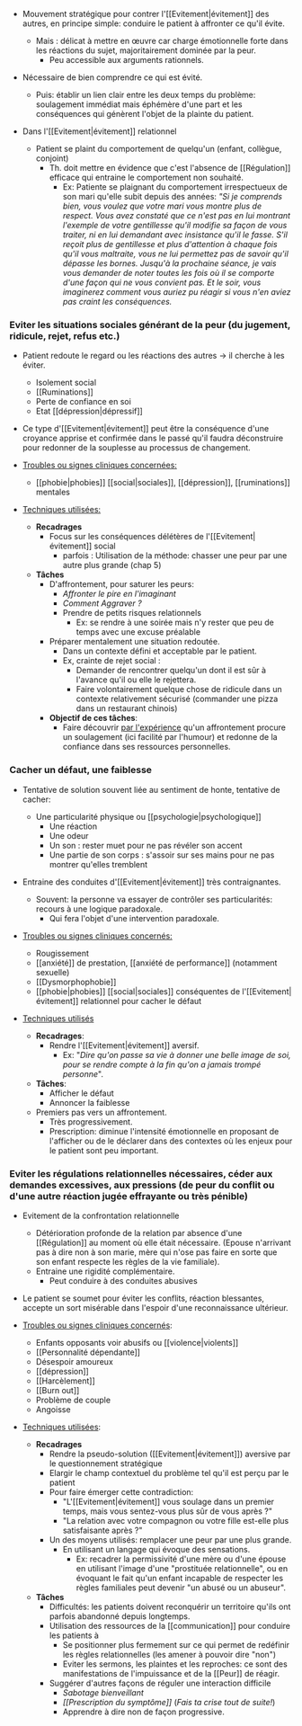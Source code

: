 - Mouvement stratégique pour contrer l'[[Evitement|évitement]] des autres, en principe simple: conduire le patient à affronter ce qu'il évite. 
	- Mais : délicat à mettre en œuvre car charge émotionnelle forte dans les réactions du sujet, majoritairement dominée par la peur.
		- Peu accessible aux arguments rationnels. 
- Nécessaire de bien comprendre ce qui est évité. 
	- Puis: établir un lien clair entre les deux temps du problème: soulagement immédiat mais éphémère d'une part et les conséquences qui génèrent l'objet de la plainte du patient. 

- Dans l'[[Evitement|évitement]] relationnel 
	- Patient se plaint du comportement de quelqu'un (enfant, collègue, conjoint)
		- Th. doit mettre en évidence que c'est l'absence de [[Régulation]] efficace qui entraine le comportement non souhaité. 
			- Ex: Patiente se plaignant du comportement irrespectueux de son mari qu'elle subit depuis des années: *"Si je comprends bien, vous voulez que votre mari vous montre plus de respect. Vous avez constaté que ce n'est pas en lui montrant l'exemple de votre gentillesse qu'il modifie sa façon de vous traiter, ni en lui demandant avec insistance qu'il le fasse. S'il reçoit plus de gentillesse et plus d'attention à chaque fois qu'il vous maltraite, vous ne lui permettez pas de savoir qu'il dépasse les bornes. Jusqu'à la prochaine séance, je vais vous demander de noter toutes les fois où il se comporte d'une façon qui ne vous convient pas. Et le soir, vous imaginerez comment vous auriez pu réagir si vous n'en aviez pas craint les conséquences.*

### Eviter les situations sociales générant de la peur (du jugement, ridicule, rejet, refus etc.) 

- Patient redoute le regard ou les réactions des autres -> il cherche à les éviter. 
	- Isolement social
	- [[Ruminations]] 
	- Perte de confiance en soi
	- Etat [[dépression|dépressif]] 

- Ce type d'[[Evitement|évitement]] peut être la conséquence d'une croyance apprise et confirmée dans le passé qu'il faudra déconstruire pour redonner de la souplesse au processus de changement. 

- <u>Troubles ou signes cliniques concernées:</u>
	- [[phobie|phobies]] [[social|sociales]], [[dépression]], [[ruminations]] mentales 
- <u>Techniques utilisées:</u>
	- **Recadrages**
		- Focus sur les conséquences délétères de l'[[Evitement|évitement]] social
			- parfois : Utilisation de la méthode: chasser une peur par une autre plus grande (chap 5)
	- **Tâches** 
		- D'affrontement, pour saturer les peurs:
			- *Affronter le pire en l'imaginant* 
			- *Comment Aggraver ?*
			- Prendre de petits risques relationnels 
				- Ex: se rendre à une soirée mais n'y rester que peu de temps avec une excuse préalable 
		- Préparer mentalement une situation redoutée.
			- Dans un contexte défini et acceptable par le patient.
			- Ex, crainte de rejet social : 
				- Demander de rencontrer quelqu'un dont il est sûr à l'avance qu'il ou elle le rejettera.
				- Faire volontairement quelque chose de ridicule dans un contexte relativement sécurisé (commander une pizza dans un restaurant chinois)
		- **Objectif de ces tâches**:
			- Faire découvrir <u>par l'expérience</u> qu'un affrontement procure un soulagement (ici facilité par l'humour) et redonne de la confiance dans ses ressources personnelles.

### Cacher un défaut, une faiblesse

- Tentative de solution souvent liée au sentiment de honte, tentative de cacher:
	- Une particularité physique ou [[psychologie|psychologique]] 
		- Une réaction
		- Une odeur
		- Un son : rester muet pour ne pas révéler son accent
		- Une partie de son corps  : s'assoir sur ses mains pour ne pas montrer qu'elles tremblent
- Entraine des conduites d'[[Evitement|évitement]] très contraignantes. 
	- Souvent: la personne va essayer de contrôler ses particularités: recours à une logique paradoxale.
		- Qui fera l'objet d'une intervention paradoxale. 

- <u>Troubles ou signes cliniques concernés:</u>
	- Rougissement
	- [[anxiété]] de prestation, [[anxiété de performance]] (notamment sexuelle)
	- [[Dysmorphophobie]] 
	- [[phobie|phobies]] [[social|sociales]] conséquentes de l'[[Evitement|évitement]] relationnel pour cacher le défaut 

- <u>Techniques utilisés</u> 
	- **Recadrages**:
		- Rendre l'[[Evitement|évitement]] aversif.
			- Ex: "*Dire qu'on passe sa vie à donner une belle image de soi, pour se rendre compte à la fin qu'on a jamais trompé personne*". 
	- **Tâches**: 
		- Afficher le défaut
		- Annoncer la faiblesse
	- Premiers pas vers un affrontement. 
		- Très progressivement.
		- Prescription: diminue l'intensité émotionnelle en proposant de l'afficher ou de le déclarer dans des contextes où les enjeux pour le patient sont peu important. 

### Eviter les régulations relationnelles nécessaires, céder aux demandes excessives, aux pressions (de peur du conflit ou d'une autre réaction jugée effrayante ou très pénible)

- Evitement de la confrontation relationnelle 
	- Détérioration profonde de la relation par absence d'une [[Régulation]] au moment où elle était nécessaire. (Epouse n'arrivant pas à dire non à son marie, mère qui n'ose pas faire en sorte que son enfant respecte les règles de la vie familiale). 
	- Entraine une rigidité complémentaire. 
		- Peut conduire à des conduites abusives 
- Le patient se soumet pour éviter les conflits, réaction blessantes, accepte un sort misérable dans l'espoir d'une reconnaissance ultérieur.

- <u>Troubles ou signes cliniques concernés</u>:
	- Enfants opposants voir abusifs ou [[violence|violents]] 
	- [[Personnalité dépendante]]
	- Désespoir amoureux 
	- [[dépression]] 
	- [[Harcèlement]] 
	- [[Burn out]]
	- Problème de couple 
	- Angoisse

- <u>Techniques utilisées</u>:
	- **Recadrages**
		- Rendre la pseudo-solution ([[Evitement|évitement]]) aversive par le questionnement stratégique 
		- Elargir le champ contextuel du problème tel qu'il est perçu par le patient 
		- Pour faire émerger cette contradiction:
			- "L'[[Evitement|évitement]] vous soulage dans un premier temps, mais vous sentez-vous plus sûr de vous après ?"
			- "La relation avec votre compagnon ou votre fille est-elle plus satisfaisante après ?"
		- Un des moyens utilisés: remplacer une peur par une plus grande.
			- En utilisant un langage qui évoque des sensations.
				- Ex: recadrer la permissivité d'une mère ou d'une épouse en utilisant l'image d'une "prostituée relationnelle", ou en évoquant le fait qu'un enfant incapable de respecter les règles familiales peut devenir "un abusé ou un abuseur".
	- **Tâches** 
		- Difficultés: les patients doivent reconquérir un territoire qu'ils ont parfois abandonné depuis longtemps. 
		- Utilisation des ressources de la [[communication]] pour conduire les patients à 
			- Se positionner plus fermement sur ce qui permet de redéfinir les règles relationnelles (les amener à pouvoir dire "non")
			- Eviter les sermons, les plaintes et les reproches: ce sont des manifestations de l'impuissance et de la [[Peur]] de réagir.
		- Suggérer d'autres façons de réguler une interaction difficile 
			- *Sabotage bienveillant*
			- *[[Prescription du symptôme]]* (*Fais ta crise tout de suite!*) 
			- Apprendre à dire non de façon progressive. 